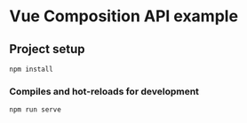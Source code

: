 # Vue Composition API example



## Project setup
```
npm install
```

### Compiles and hot-reloads for development
```
npm run serve
```
